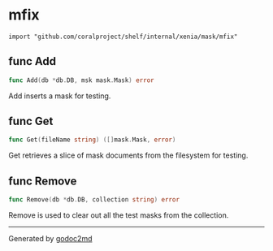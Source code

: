 
# mfix
    import "github.com/coralproject/shelf/internal/xenia/mask/mfix"






## func Add
``` go
func Add(db *db.DB, msk mask.Mask) error
```
Add inserts a mask for testing.


## func Get
``` go
func Get(fileName string) ([]mask.Mask, error)
```
Get retrieves a slice of mask documents from the filesystem for testing.


## func Remove
``` go
func Remove(db *db.DB, collection string) error
```
Remove is used to clear out all the test masks from the collection.









- - -
Generated by [godoc2md](http://godoc.org/github.com/davecheney/godoc2md)